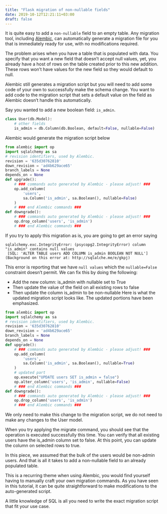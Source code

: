 ```yaml
---
title: "Flask migration of non-nullable fields"
date: 2019-10-12T12:21:11+03:00
draft: false
---
```


It is quite easy to add a `non-nullable` field to an empty table.
Any migration tool, including [Alembic](https://alembic.sqlalchemy.org/en/latest/tutorial.html), can automatically generate a migration file for you that is immediately ready for use, with no modifications required.

The problem arises when you have a table that is populated with data. You specify that you want a new field that doesn’t accept null values, yet, you already have a host of rows on the table created prior to this new addition. These rows won’t have values for the new field so they would default to null.

Alembic still generates a migration script but you will need to add some code of your own to successfully make the schema change. You want to add code to the migration script that sets a default value on the field as Alembic doesn’t handle this automatically.

Say you wanted to add a new boolean field: `is_admin`.

```python
class User(db.Model):
    # other fields
    is_admin = db.Column(db.Boolean, default=False, nullable=False)
```
Alembic would generate the migration script below

```python
from alembic import op
import sqlalchemy as sa
# revision identifiers, used by Alembic.
revision = '635d30762810'
down_revision = 'ad4b629ace65'
branch_labels = None
depends_on = None
def upgrade():
    # ### commands auto generated by Alembic - please adjust! ###
    op.add_column(
        'users',
        sa.Column('is_admin', sa.Boolean(), nullable=False)
    )
    # ### end Alembic commands ###
def downgrade():
    # ### commands auto generated by Alembic - please adjust! ###
    op.drop_column('users', 'is_admin')
    # ### end Alembic commands ###
```

If you try to apply this migration as is, you are going to get an error saying
```
sqlalchemy.exc.IntegrityError: (psycopg2.IntegrityError) column "is_admin" contains null values
 [SQL: 'ALTER TABLE users ADD COLUMN is_admin BOOLEAN NOT NULL'] (Background on this error at: http://sqlalche.me/e/gkpj)
```
This error is reporting that we have `null values` which the `nullable=False` constraint doesn’t permit. We can fix this by doing the following:
* Add the new column: is_admin with nullable set to True
* Then update the value of the field on all existing rows to false
* Then update the column is_admin to be non-nullable
Here is what the updated migration script looks like. The updated portions have been emphasized.

```python
from alembic import op
import sqlalchemy as sa
# revision identifiers, used by Alembic.
revision = '635d30762810'
down_revision = 'ad4b629ace65'
branch_labels = None
depends_on = None
def upgrade():
    # ### commands auto generated by Alembic - please adjust! ###
    op.add_column(
        'users',
        sa.Column('is_admin', sa.Boolean(), nullable=True)
    )
    # updated part
    op.execute("UPDATE users SET is_admin = false")
    op.alter_column('users', 'is_admin', nullable=False)
    # ### end Alembic commands ###
def downgrade():
    # ### commands auto generated by Alembic - please adjust! ###
    op.drop_column('users', 'is_admin')
    # ### end Alembic commands ###
```

We only need to make this change to the migration script, we do not need to make any changes to the User model.

When you try applying the migrate command, you should see that the operation is executed successfully this time. You can verify that all existing users have the is_admin column set to false. At this point, you can update the column on selected rows to true.

In this piece, we assumed that the bulk of the users would be non-admin users. And that is all it takes to add a non-nullable field to an already populated table.

This is a recurring theme when using Alembic, you would find yourself having to manually craft your own migration commands. As you have seen in this tutorial, it can be quite straightforward to make modifications to the auto-generated script.

A little knowledge of SQL is all you need to write the exact migration script that fit your use case.